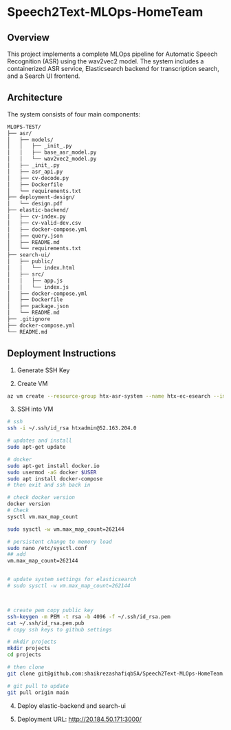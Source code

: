 ﻿# Speech2Text-MLOps-HomeTeam
## Overview
This project implements a complete MLOps pipeline for Automatic Speech Recognition (ASR) using the wav2vec2 model. The system includes a containerized ASR service, Elasticsearch backend for transcription search, and a Search UI frontend.


## Architecture
The system consists of four main components:
```bash
MLOPS-TEST/
├── asr/
│   ├── models/
│   │   ├── _init_.py
│   │   ├── base_asr_model.py
│   │   └── wav2vec2_model.py
│   ├── _init_.py
│   ├── asr_api.py
│   ├── cv-decode.py
│   ├── Dockerfile
│   └── requirements.txt
├── deployment-design/
│   └── design.pdf
├── elastic-backend/
│   ├── cv-index.py
│   ├── cv-valid-dev.csv
│   ├── docker-compose.yml
│   ├── query.json
│   ├── README.md
│   └── requirements.txt
├── search-ui/
│   ├── public/
│   │   └── index.html
│   ├── src/
│   │   ├── app.js
│   │   └── index.js
│   ├── docker-compose.yml
│   ├── Dockerfile
│   ├── package.json
│   └── README.md
├── .gitignore
├── docker-compose.yml
└── README.md
```

## Deployment Instructions
1) Generate SSH Key



2) Create VM
```bash
az vm create --resource-group htx-asr-system --name htx-ec-esearch --image Ubuntu2204 --size Standard_B2ms --admin-username htxadmin --data-disk-sizes-gb 10 --public-ip-address htx-SRS-ec-esearch-public-ip

```
 
3) SSH into VM
```bash
# ssh
ssh -i ~/.ssh/id_rsa htxadmin@52.163.204.0

# updates and install 
sudo apt-get update

# docker
sudo apt-get install docker.io
sudo usermod -aG docker $USER
sudo apt install docker-compose
# then exit and ssh back in

# check docker version
docker version
# Check
sysctl vm.max_map_count

sudo sysctl -w vm.max_map_count=262144

# persistent change to memory load
sudo nano /etc/sysctl.conf
## add 
vm.max_map_count=262144


# update system settings for elasticsearch
# sudo sysctl -w vm.max_map_count=262144



# create pem copy public key
ssh-keygen -m PEM -t rsa -b 4096 -f ~/.ssh/id_rsa.pem
cat ~/.ssh/id_rsa.pem.pub
# copy ssh keys to github settings

# mkdir projects
mkdir projects
cd projects 

# then clone
git clone git@github.com:shaikrezashafiqbSA/Speech2Text-MLOps-HomeTeam.git

# git pull to update
git pull origin main
```

4) Deploy elastic-backend and search-ui 

5) Deployment URL: http://20.184.50.171:3000/

